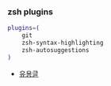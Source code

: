 ### zsh plugins
```bash
plugins=(
    git
    zsh-syntax-highlighting
    zsh-autosuggestions
)
```
* [유용글](https://velog.io/@ruddms936/zsh-%ED%94%8C%EB%9F%AC%EA%B7%B8%EC%9D%B8-%EC%84%A4%EC%B9%98)
